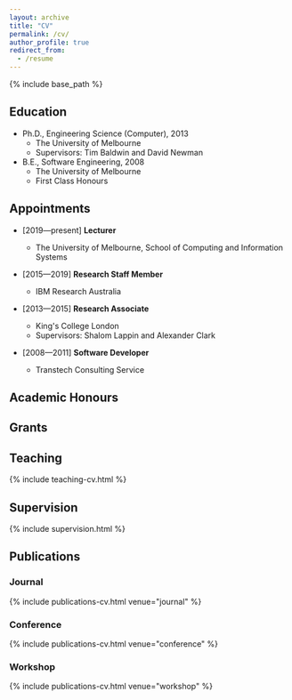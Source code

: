 ```yaml
---
layout: archive
title: "CV"
permalink: /cv/
author_profile: true
redirect_from:
  - /resume
---
```


{% include base_path %}

## Education

* Ph.D., Engineering Science (Computer), 2013
  * The University of Melbourne
  * Supervisors: Tim Baldwin and David Newman
* B.E., Software Engineering, 2008
  * The University of Melbourne
  * First Class Honours
  
## Appointments

* [2019&mdash;present] **Lecturer**
  * The University of Melbourne, School of Computing and Information Systems

* [2015&mdash;2019] **Research Staff Member**
  * IBM Research Australia
  
* [2013&mdash;2015] **Research Associate**
  * King's College London
  * Supervisors: Shalom Lappin and Alexander Clark
  
* [2008&mdash;2011] **Software Developer**
  * Transtech Consulting Service
 
  

  


## Academic Honours 

## Grants

## Teaching

{% include teaching-cv.html %}

## Supervision

{% include supervision.html %}

## Publications

### Journal

{% include publications-cv.html venue="journal" %}

### Conference

{% include publications-cv.html venue="conference" %}

### Workshop

{% include publications-cv.html venue="workshop" %}
